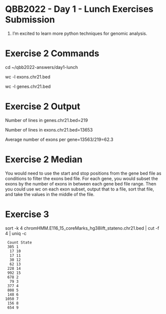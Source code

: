  # QBB2022 - Day 1 - Lunch Exercises Submission

 1. I’m excited to learn more python techniques for genomic analysis.
 
 # Exercise 2 Commands
 cd ~/qbb2022-answers/day1-lunch
 
 wc -l exons.chr21.bed
 
 wc -l genes.chr21.bed 
 
 # Exercise 2 Output
 Number of lines in genes.chr21.bed=219
 
 Number of lines in exons.chr21.bed=13653
 
 Average number of exons per gene=13563/219=62.3
 
 # Exercise 2 Median
 You would need to use the start and stop positions from the gene bed file as conditions to filter the exons bed file. For each gene, you would subset the exons by the number of exons in between each gene bed file range. Then you could use wc on each exon subset, output that to a file, sort that file, and take the values in the middle of the file.
 
 # Exercise 3
 sort -k 4 chromHMM.E116_15_coreMarks_hg38lift_stateno.chr21.bed | cut -f 4 | uniq -c
 ```
  Count State
  305 1
   17 10
   17 11
   30 12
   62 13
  228 14
  992 15
  678 2
   79 3
  377 4
  808 5
  148 6
 1050 7
  156 8
  654 9
```